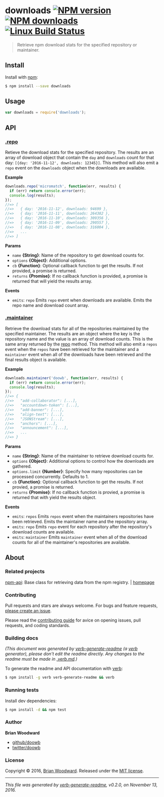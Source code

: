 # downloads [![NPM version](https://img.shields.io/npm/v/downloads.svg?style=flat)](https://www.npmjs.com/package/downloads) [![NPM downloads](https://img.shields.io/npm/dm/downloads.svg?style=flat)](https://npmjs.org/package/downloads) [![Linux Build Status](https://img.shields.io/travis/doowb/downloads.svg?style=flat&label=Travis)](https://travis-ci.org/doowb/downloads)

> Retrieve npm download stats for the specified repository or maintainer.

## Install

Install with [npm](https://www.npmjs.com/):

```sh
$ npm install --save downloads
```

## Usage

```js
var downloads = require('downloads');
```

## API

### [.repo](index.js#L38)

Retieve the download stats for the specified repository. The results are an array of download object that contain the `day` and `downloads` count for that day: `[{day: '2016-11-12', downloads: 12345}]`. This method will also emit a `repo` event on the `downloads` object when the downloads are available.

**Example**

```js
downloads.repo('micromatch', function(err, results) {
  if (err) return console.error(err);
  console.log(results);
});
//=> [
//=>   { day: '2016-11-12', downloads: 94699 },
//=>   { day: '2016-11-11', downloads: 264382 },
//=>   { day: '2016-11-10', downloads: 309356 },
//=>   { day: '2016-11-09', downloads: 290557 },
//=>   { day: '2016-11-08', downloads: 316004 },
//=>   ...
//=> ]
```

**Params**

* `name` **{String}**: Name of the repository to get download counts for.
* `options` **{Object}**: Additional options.
* `cb` **{Function}**: Optional callback function to get the results. If not provided, a promise is returned.
* `returns` **{Promise}**: If no callback function is provided, a promise is returned that will yield the results array.

**Events**

* `emits`: `repo` Emits `repo` event when downloads are available. Emits the repo name and download count array.

### [.maintainer](index.js#L102)

Retrieve the download stats for all of the repositories maintained by the specified maintainer. The results are an object where the key is the repository name and the value is an array of download counts. This is the same array returned by the [repo](#repo) method. This method will also emit a `repos` event when the `repos` have been retrieved for the maintainer and a `maintainer` event when all of the downloads have been retrieved and the final results object is available.

**Example**

```js
downloads.maintainer('doowb', function(err, results) {
  if (err) return console.error(err);
  console.log(results);
});
//=> {
//=>   "add-collaborator": [...],
//=>   "accountdown-token": [...],
//=>   "add-banner": [...],
//=>   "align-text": [...],
//=>   "JSONStream": [...],
//=>   "anchors": [...],
//=>   "announcement": [...],
//=>   ...
//=> }
```

**Params**

* `name` **{String}**: Name of the maintainer to retrieve download counts for.
* `options` **{Object}**: Additional options to control how the downloads are gathered.
* `options.limit` **{Number}**: Specify how many repositories can be processed concurrently. Defaults to 1.
* `cb` **{Function}**: Optional callback function to get the results. If not provied, a promise is returned.
* `returns` **{Promise}**: If no callback function is provied, a promise is returned that with yield the results object.

**Events**

* `emits`: `repos` Emits `repos` event when the maintainers repositories have been retrieved. Emits the maintainer name and the repository array.
* `emits`: `repo` Emits `repo` event for each repository after the repository's download counts are available.
* `emits`: `maintainer` Emits `maintainer` event when all of the download counts for all of the maintainer's repositories are available.

## About

### Related projects

[npm-api](https://www.npmjs.com/package/npm-api): Base class for retrieving data from the npm registry. | [homepage](https://github.com/doowb/npm-api "Base class for retrieving data from the npm registry.")

### Contributing

Pull requests and stars are always welcome. For bugs and feature requests, [please create an issue](../../issues/new).

Please read the [contributing guide](contributing.md) for avice on opening issues, pull requests, and coding standards.

### Building docs

_(This document was generated by [verb-generate-readme](https://github.com/verbose/verb-generate-readme) (a [verb](https://github.com/verbose/verb) generator), please don't edit the readme directly. Any changes to the readme must be made in [.verb.md](.verb.md).)_

To generate the readme and API documentation with [verb](https://github.com/verbose/verb):

```sh
$ npm install -g verb verb-generate-readme && verb
```

### Running tests

Install dev dependencies:

```sh
$ npm install -d && npm test
```

### Author

**Brian Woodward**

* [github/doowb](https://github.com/doowb)
* [twitter/doowb](http://twitter.com/doowb)

### License

Copyright © 2016, [Brian Woodward](https://github.com/doowb).
Released under the [MIT license](LICENSE).

***

_This file was generated by [verb-generate-readme](https://github.com/verbose/verb-generate-readme), v0.2.0, on November 13, 2016._